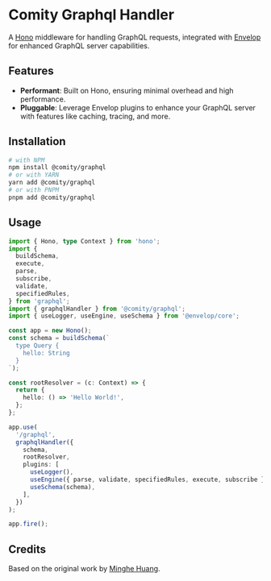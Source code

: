 # Comity Graphql Handler

A [Hono](https://hono.dev) middleware for handling GraphQL requests, integrated with [Envelop](https://the-guild.dev/graphql/envelop) for enhanced GraphQL server capabilities.

## Features

- **Performant**: Built on Hono, ensuring minimal overhead and high performance.
- **Pluggable**: Leverage Envelop plugins to enhance your GraphQL server with features like caching, tracing, and more.

## Installation

```bash
# with NPM
npm install @comity/graphql
# or with YARN
yarn add @comity/graphql
# or with PNPM
pnpm add @comity/graphql
```

## Usage

```ts
import { Hono, type Context } from 'hono';
import {
  buildSchema,
  execute,
  parse,
  subscribe,
  validate,
  specifiedRules,
} from 'graphql';
import { graphqlHandler } from '@comity/graphql';
import { useLogger, useEngine, useSchema } from '@envelop/core';

const app = new Hono();
const schema = buildSchema(`
  type Query {
    hello: String
  }
`);

const rootResolver = (c: Context) => {
  return {
    hello: () => 'Hello World!',
  };
};

app.use(
  '/graphql',
  graphqlHandler({
    schema,
    rootResolver,
    plugins: [
      useLogger(),
      useEngine({ parse, validate, specifiedRules, execute, subscribe }),
      useSchema(schema),
    ],
  })
);

app.fire();
```

## Credits

Based on the original work by [Minghe Huang](https://github.com/honojs/middleware/tree/main/packages/graphql-server).
